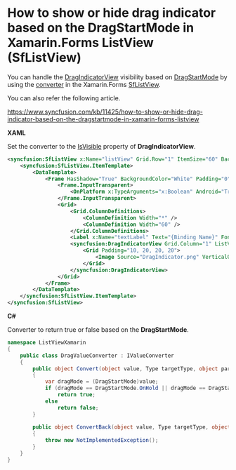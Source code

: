 # How to show or hide drag indicator based on the DragStartMode in Xamarin.Forms ListView (SfListView)
You can handle the [DragIndicatorView](https://help.syncfusion.com/cr/cref_files/xamarin/Syncfusion.SfListView.XForms~Syncfusion.ListView.XForms.DragIndicatorView.html?) visibility based on [DragStartMode](https://help.syncfusion.com/cr/cref_files/xamarin/Syncfusion.SfListView.XForms~Syncfusion.ListView.XForms.SfListView~DragStartMode.html?) by using the [converter](https://docs.microsoft.com/en-us/xamarin/xamarin-forms/app-fundamentals/data-binding/converters) in the Xamarin.Forms [SfListView](https://help.syncfusion.com/xamarin/listview/overview?).

You can also refer the following article.

https://www.syncfusion.com/kb/11425/how-to-show-or-hide-drag-indicator-based-on-the-dragstartmode-in-xamarin-forms-listview

**XAML**

Set the converter to the [IsVisible](https://help.syncfusion.com/cr/cref_files/xamarin/Syncfusion.SfListView.XForms~Syncfusion.ListView.XForms.DragIndicatorView~IsVisible.html?) property of **DragIndicatorView**.
``` xml
<syncfusion:SfListView x:Name="listView" Grid.Row="1" ItemSize="60" BackgroundColor="#FFE8E8EC" GroupHeaderSize="50" ItemsSource="{Binding ToDoList}" DragStartMode="OnHold" SelectionMode="None">
    <syncfusion:SfListView.ItemTemplate>
        <DataTemplate>
            <Frame HasShadow="True" BackgroundColor="White" Padding="0">
                <Frame.InputTransparent>
                    <OnPlatform x:TypeArguments="x:Boolean" Android="True" WinPhone="False" iOS="False"/>
                </Frame.InputTransparent>
                <Grid>
                    <Grid.ColumnDefinitions>
                        <ColumnDefinition Width="*" />
                        <ColumnDefinition Width="60" />
                    </Grid.ColumnDefinitions>
                    <Label x:Name="textLabel" Text="{Binding Name}" FontSize="15" TextColor="#333333" VerticalOptions="Center" HorizontalOptions="Start" Margin="5,0,0,0" />
                    <syncfusion:DragIndicatorView Grid.Column="1" ListView="{x:Reference listView}" HorizontalOptions="Center" VerticalOptions="Center" IsVisible="{Binding DragStartMode, Source={x:Reference listView},Converter={StaticResource dragValueConverter}}">
                        <Grid Padding="10, 20, 20, 20">
                            <Image Source="DragIndicator.png" VerticalOptions="Center" HorizontalOptions="Center" />
                        </Grid>
                    </syncfusion:DragIndicatorView>
                </Grid>
            </Frame>
        </DataTemplate>
    </syncfusion:SfListView.ItemTemplate>
</syncfusion:SfListView>
```
**C#**

Converter to return true or false based on the **DragStartMode**.
``` c#
namespace ListViewXamarin
{
    public class DragValueConverter : IValueConverter
    {
        public object Convert(object value, Type targetType, object parameter, CultureInfo culture)
        {
            var dragMode = (DragStartMode)value;
            if (dragMode == DragStartMode.OnHold || dragMode == DragStartMode.OnDragIndicator)
                return true;
            else
                return false;
        }
 
        public object ConvertBack(object value, Type targetType, object parameter, CultureInfo culture)
        {
            throw new NotImplementedException();
        }
    }
}
```
